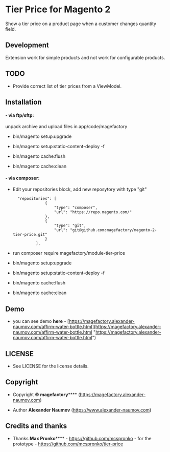 # Tier Price for Magento 2

Show a tier price on a product page when a customer changes quantity 
field.

## Development

Extension work for simple products and not work for configurable 
products.

## TODO

* Provide correct list of tier prices from a ViewModel.

## Installation

#### - via ftp/sftp: 

unpack archive and upload files in app/code/magefactory

* bin/magento setup:upgrade

* bin/magento setup:static-content-deploy -f

* bin/magento cache:flush

* bin/magento cache:clean

#### - via composer:

* Edit your repositories block, add new reposytory with type "git" 

           
        "repositories": [
                    {
                        "type": "composer",
                        "url": "https://repo.magento.com/"
                    },
                    {
                        "type": "git",
                        "url": "git@github.com:magefactory/magento-2-tier-price.git"
                    }
                ],

    
* run composer require magefactory/module-tier-price

* bin/magento setup:upgrade

* bin/magento setup:static-content-deploy -f

* bin/magento cache:flush

* bin/magento cache:clean

## Demo

* you can see demo **here** - 
[https://magefactory.alexander-naumov.com/affirm-water-bottle.html](https://magefactory.alexander-naumov.com/affirm-water-bottle.html 
"https://magefactory.alexander-naumov.com/affirm-water-bottle.html")

## LICENSE

* See LICENSE for the license details.

## Copyright

* Copyright **© magefactory****** 
(https://magefactory.alexander-naumov.com)

* Author **Alexander Naumov** (https://www.alexander-naumov.com)

## Credits and thanks

*  Thanks **Max Pronko****** - https://github.com/mcspronko - for the 
prototype -  https://github.com/mcspronko/tier-price

 

